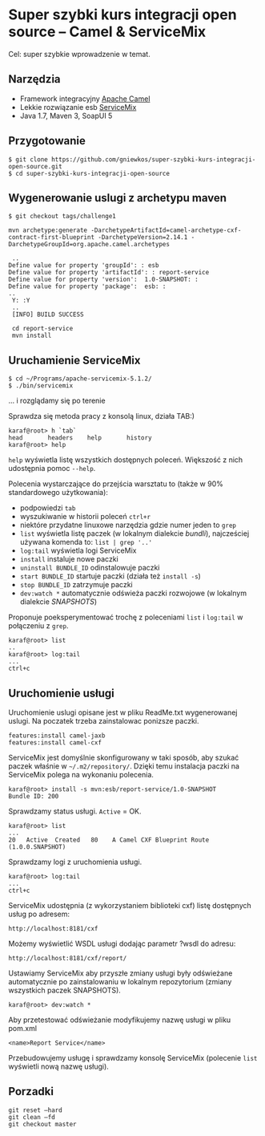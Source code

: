 Super szybki kurs integracji open source – Camel & ServiceMix
============

Cel: super szybkie wprowadzenie w temat.

## Narzędzia ##

* Framework integracyjny [Apache Camel](http://camel.apache.org/)
* Lekkie rozwiązanie esb [ServiceMix](http://servicemix.apache.org/)
* Java 1.7, Maven 3, SoapUI 5 

## Przygotowanie ##

    $ git clone https://github.com/gniewkos/super-szybki-kurs-integracji-open-source.git
    $ cd super-szybki-kurs-integracji-open-source
  
##  Wygenerowanie uslugi z archetypu maven ##
    
    $ git checkout tags/challenge1
    
    mvn archetype:generate -DarchetypeArtifactId=camel-archetype-cxf-contract-first-blueprint -DarchetypeVersion=2.14.1 -DarchetypeGroupId=org.apache.camel.archetypes
    
     ..
    Define value for property 'groupId': : esb
    Define value for property 'artifactId': : report-service
    Define value for property 'version':  1.0-SNAPSHOT: :
    Define value for property 'package':  esb: :
    ..
     Y: :Y
     ..
     [INFO] BUILD SUCCESS
     
     cd report-service
     mvn install
    
## Uruchamienie ServiceMix ##

    $ cd ~/Programs/apache-servicemix-5.1.2/
    $ ./bin/servicemix

... i rozglądamy się po terenie

Sprawdza się metoda pracy z konsolą linux, działa TAB:)

    karaf@root> h `tab`
    head       headers    help       history
    karaf@root> help

`help` wyświetla listę wszystkich dostępnych poleceń.
Większość z nich udostępnia pomoc `--help`.

Polecenia wystarczające do przejścia warsztatu to (także w 90% standardowego użytkowania):

* podpowiedzi `tab`
* wyszukiwanie w historii poleceń `ctrl+r`
* niektóre przydatne linuxowe narzędzia gdzie numer jeden to `grep`
* `list` wyświetla listę paczek (w lokalnym dialekcie *bundli*), najcześciej używana komenda to: `list | grep '..'`
* `log:tail` wyświetla logi ServiceMix
* `install` instaluje nowe paczki
* `uninstall BUNDLE_ID` odinstalowuje paczki
* `start BUNDLE_ID` startuje paczki (działa też `install -s`)
* `stop BUNDLE_ID` zatrzymuje paczki 
* `dev:watch *` automatycznie odświeża paczki rozwojowe (w lokalnym dialekcie *SNAPSHOTS*)

Proponuje poeksperymentować trochę z poleceniami `list` i `log:tail` w połączeniu z `grep`.

    karaf@root> list
    ..
    karaf@root> log:tail
    ...
    ctrl+c
    
## Uruchomienie usługi

Uruchomienie uslugi opisane jest w pliku ReadMe.txt wygenerowanej uslugi. Na poczatek trzeba zainstalowac ponizsze paczki.

    features:install camel-jaxb
    features:install camel-cxf
    

ServiceMix jest domyślnie skonfigurowany w taki sposób, aby szukać paczek właśnie w `~/.m2/repository/`. Dzięki temu instalacja paczki na ServiceMix polega na wykonaniu polecenia.

    karaf@root> install -s mvn:esb/report-service/1.0-SNAPSHOT
    Bundle ID: 200

Sprawdzamy status usługi. `Active` = OK. 

    karaf@root> list
    ...
    20   Active  Created   80    A Camel CXF Blueprint Route (1.0.0.SNAPSHOT)

Sprawdzamy logi z uruchomienia usługi.

    karaf@root> log:tail
    ...
    ctrl+c

ServiceMix udostępnia (z wykorzystaniem biblioteki cxf) listę dostępnych usług po adresem:
    
    http://localhost:8181/cxf

Możemy wyświetlić WSDL usługi dodając parametr ?wsdl do adresu:
    
    http://localhost:8181/cxf/report/


Ustawiamy ServiceMix aby przyszłe zmiany usługi były odświeżane automatycznie po zainstalowaniu w lokalnym repozytorium (zmiany wszystkich paczek SNAPSHOTS).

    karaf@root> dev:watch *

Aby przetestować odświeżanie modyfikujemy nazwę usługi w pliku pom.xml

    <name>Report Service</name>
    
Przebudowujemy usługę i sprawdzamy konsolę ServiceMix (polecenie `list` wyświetli nową nazwę usługi).

    
## Porzadki  

    git reset –hard
    git clean –fd
    git checkout master
    

